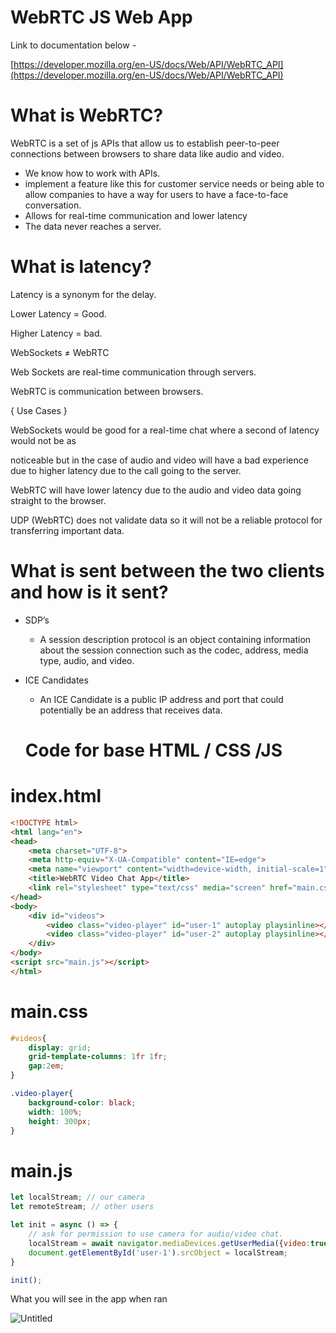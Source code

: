 # WebRTC JS Web App

Link to documentation  below - 

[https://developer.mozilla.org/en-US/docs/Web/API/WebRTC_API](https://developer.mozilla.org/en-US/docs/Web/API/WebRTC_API)

# What is WebRTC?

WebRTC is a set of js APIs that allow us to establish peer-to-peer connections between browsers to share data like audio and video.

- We know how to work with APIs.
- implement a feature like this for customer service needs or being able to allow companies to have a way for users to have a face-to-face conversation.
- Allows for real-time communication and lower latency
- The data never reaches a server.

# What is latency?

Latency is a synonym for the delay.

Lower Latency = Good.

Higher Latency = bad.

WebSockets ≠ WebRTC

Web Sockets are real-time communication through servers.

WebRTC is communication between browsers. 

{ Use Cases }

WebSockets would be good for a real-time chat where a second of latency would not be as

noticeable but in the case of audio and video will have a bad experience due to higher latency due to the call going to the server.

WebRTC will have lower latency due to the audio and video data going straight to the browser.

UDP (WebRTC) does not validate data so it will not be a reliable protocol for transferring important data. 

# What is sent between the two clients and how is it sent?

- SDP’s
    - A session description protocol is an object containing information about the session connection such as the codec, address, media type, audio, and video.
- ICE Candidates
    - An ICE Candidate is a public IP address and port that could potentially be an address that receives data.
    
    # Code for base HTML / CSS /JS
    

# index.html

```html
<!DOCTYPE html>
<html lang="en">
<head>
    <meta charset="UTF-8">
    <meta http-equiv="X-UA-Compatible" content="IE=edge">
    <meta name="viewport" content="width=device-width, initial-scale=1">
    <title>WebRTC Video Chat App</title>
    <link rel="stylesheet" type="text/css" media="screen" href="main.css">
</head>
<body>
    <div id="videos">
        <video class="video-player" id="user-1" autoplay playsinline></video>
        <video class="video-player" id="user-2" autoplay playsinline></video>
    </div>  
</body>
<script src="main.js"></script>
</html>
```

# main.css

```css
#videos{
    display: grid;
    grid-template-columns: 1fr 1fr;
    gap:2em;
}

.video-player{
    background-color: black;
    width: 100%;
    height: 300px;
}
```

# main.js

```jsx
let localStream; // our camera
let remoteStream; // other users

let init = async () => {
    // ask for permission to use camera for audio/video chat.
    localStream = await navigator.mediaDevices.getUserMedia({video:true, audio:false}) // Request permission to our camera/mic
    document.getElementById('user-1').srcObject = localStream;
}

init();
```

What you will see in the app when ran 

![Untitled](WebRTC%20JS%20Web%20App%20d5bedffe70624207ae1aa5ae7af10126/Untitled.png)